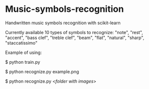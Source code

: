# Music-symbols-recognition
Handwritten music symbols recognition with scikit-learn

Currently available 10 types of symbols to recognize:
"note", "rest", "accent", "bass clef", "treble clef", "beam", "flat", "natural", "sharp", "staccatissimo"

Example of using:

$ python train.py

$ python recognize.py example.png

$ python recognize.py <*folder with images*>
